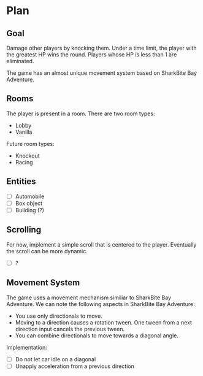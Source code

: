 # Plan

## Goal

Damage other players by knocking them. Under a time limit, the player with the greatest HP wins the round. Players whose HP is less than 1 are eliminated.

The game has an almost unique movement system based on SharkBite Bay Adventure.

## Rooms

The player is present in a room. There are two room types:

- Lobby
- Vanilla

Future room types:

- Knockout
- Racing

## Entities

- [ ] Automobile
- [ ] Box object
- [ ] Building (?)

## Scrolling

For now, implement a simple scroll that is centered to the player. Eventually the scroll can be more dynamic.

- [ ] ?

## Movement System

The game uses a movement mechanism similiar to SharkBite Bay Adventure. We can note the following aspects in SharkBite Bay Adventure:

- You use only directionals to move.
- Moving to a direction causes a rotation tween. One tween from a next direction input cancels the previous tween.
- You can combine directionals to move towards a diagonal angle.

Implementation:

- [ ] Do not let car idle on a diagonal
- [ ] Unapply acceleration from a previous direction